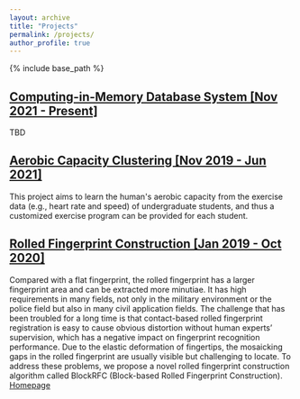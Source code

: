 ```yaml
---
layout: archive
title: "Projects"
permalink: /projects/
author_profile: true
---
```


{% include base_path %}

## [Computing-in-Memory Database System [Nov 2021 - Present]](https://onefanwu.github.io/projects/projects-3/)
TBD

## [Aerobic Capacity Clustering [Nov 2019 - Jun 2021]](https://onefanwu.github.io/projects/projects-2/)
This project aims to learn the human's aerobic capacity from the exercise data (e.g., heart rate and speed) of undergraduate students, and thus a customized exercise program can be provided for each student.


## [Rolled Fingerprint Construction [Jan 2019 - Oct 2020]](https://onefanwu.github.io/projects/projects-1/)
Compared with a flat fingerprint, the rolled fingerprint has a larger fingerprint area and can be extracted more minutiae. It has high requirements in many fields, not only in the military environment or the police field but also in many civil application fields. The challenge that has been troubled for a long time is that contact-based rolled fingerprint registration is easy to cause obvious distortion without human experts’ supervision, which has a negative impact on fingerprint recognition performance. Due to the elastic deformation of fingertips, the mosaicking gaps in the rolled fingerprint are usually visible but challenging to locate. To address these problems, we propose a novel rolled fingerprint construction algorithm called BlockRFC (Block-based Rolled Fingerprint Construction). [Homepage](https://www.researchgate.net/project/Rolled-Fingerprint-Construction)